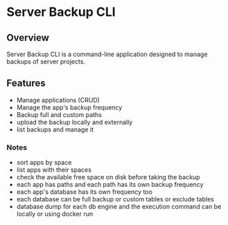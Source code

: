 # Server Backup CLI

## Overview
Server Backup CLI is a command-line application designed to manage backups of server projects. 

## Features
- Manage applications (CRUD)
- Manage the app's backup frequency
- Backup full and custom paths
- upload the backup locally and externally
- list backups and manage it


### Notes
- sort apps by space
- list apps with their spaces
- check the available free space on disk before taking the backup
- each app has paths and each path has its own backup frequency
- each app's database has its own frequency too
- each database can be full backup  or custom tables or exclude tables
- database dump for each db engine and the execution command can be locally or using docker run